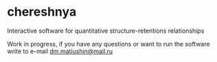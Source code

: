 # chereshnya
Interactive software for quantitative structure-retentions relationships

Work in progress, if you have any questions or want to run the software write to e-mail dm.matiushin@mail.ru
